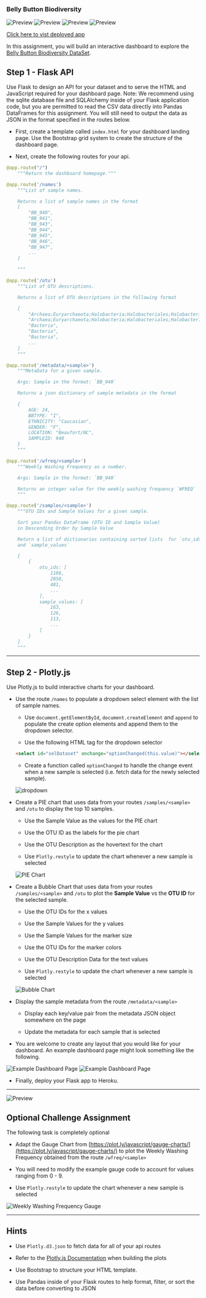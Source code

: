 
### Belly Button Biodiversity
![Preview](dashboard.jpg)
![Preview](bubble.jpg)
![Preview](meter.jpg) ![Preview](pie.jpg)

[Click here to vist deployed app](https://analyzingbellybbiodiversity.herokuapp.com/)


In this assignment, you will build an interactive dashboard to explore the [Belly Button Biodiversity DataSet](http://robdunnlab.com/projects/belly-button-biodiversity/).

## Step 1 - Flask API 

Use Flask to design an API for your dataset and to serve the HTML and JavaScript required for your dashboard page. Note: We recommend using the sqlite database file and SQLAlchemy inside of your Flask application code, but you are permitted to read the CSV data directly into Pandas DataFrames for this assignment. You will still need to output the data as JSON in the format specified in the routes below.

* First, create a template called `index.html` for your dashboard landing page. Use the Bootstrap grid system to create the structure of the dashboard page.

* Next, create the following routes for your api.

```python
@app.route("/")
    """Return the dashboard homepage."""
```
```python
@app.route('/names')
    """List of sample names.

    Returns a list of sample names in the format
    [
        "BB_940",
        "BB_941",
        "BB_943",
        "BB_944",
        "BB_945",
        "BB_946",
        "BB_947",
        ...
    ]

    """
```
```python
@app.route('/otu')
    """List of OTU descriptions.

    Returns a list of OTU descriptions in the following format

    [
        "Archaea;Euryarchaeota;Halobacteria;Halobacteriales;Halobacteriaceae;Halococcus",
        "Archaea;Euryarchaeota;Halobacteria;Halobacteriales;Halobacteriaceae;Halococcus",
        "Bacteria",
        "Bacteria",
        "Bacteria",
        ...
    ]
    """
```
```python
@app.route('/metadata/<sample>')
    """MetaData for a given sample.

    Args: Sample in the format: `BB_940`

    Returns a json dictionary of sample metadata in the format

    {
        AGE: 24,
        BBTYPE: "I",
        ETHNICITY: "Caucasian",
        GENDER: "F",
        LOCATION: "Beaufort/NC",
        SAMPLEID: 940
    }
    """
```
```python
@app.route('/wfreq/<sample>')
    """Weekly Washing Frequency as a number.

    Args: Sample in the format: `BB_940`

    Returns an integer value for the weekly washing frequency `WFREQ`
    """
```
```python
@app.route('/samples/<sample>')
    """OTU IDs and Sample Values for a given sample.

    Sort your Pandas DataFrame (OTU ID and Sample Value)
    in Descending Order by Sample Value

    Return a list of dictionaries containing sorted lists  for `otu_ids`
    and `sample_values`

    [
        {
            otu_ids: [
                1166,
                2858,
                481,
                ...
            ],
            sample_values: [
                163,
                126,
                113,
                ...
            ]
        }
    ]
    """
```

---

## Step 2 - Plotly.js ##############

Use Plotly.js to build interactive charts for your dashboard.

* Use the route `/names` to populate a dropdown select element with the list of sample names.

  * Use `document.getElementById`, `document.createElement` and `append` to populate the create option elements and append them to the dropdown selector.

  * Use the following HTML tag for the dropdown selector

  ```html
  <select id="selDataset" onchange="optionChanged(this.value)"></select>
  ```
  * Create a function called `optionChanged` to handle the change event when a new sample is selected (i.e. fetch data for the newly selected sample).

  ![dropdown](Images/dropdown.png)

* Create a PIE chart that uses data from your routes `/samples/<sample>` and `/otu` to display the top 10 samples.

  * Use the Sample Value as the values for the PIE chart

  * Use the OTU ID as the labels for the pie chart

  * Use the OTU Description as the hovertext for the chart

  * Use `Plotly.restyle` to update the chart whenever a new sample is selected

  ![PIE Chart](Images/pie_chart.png)

* Create a Bubble Chart that uses data from your routes `/samples/<sample>` and `/otu` to plot the __Sample Value__ vs the __OTU ID__ for the selected sample.

  * Use the OTU IDs for the x values

  * Use the Sample Values for the y values

  * Use the Sample Values for the marker size

  * Use the OTU IDs for the marker colors

  * Use the OTU Description Data for the text values

  * Use `Plotly.restyle` to update the chart whenever a new sample is selected

  ![Bubble Chart](Images/bubble_chart.png)

* Display the sample metadata from the route `/metadata/<sample>`

  * Display each key/value pair from the metadata JSON object somewhere on the page

  * Update the metadata for each sample that is selected

* You are welcome to create any layout that you would like for your dashboard. An example dashboard page might look something like the following.

![Example Dashboard Page](Images/dashboard_part1.png)
![Example Dashboard Page](Images/dashboard_part2.png)

* Finally, deploy your Flask app to Heroku.

-------------------------------
![Preview](bacteria_by_filterforgedotcom.jpg)

## Optional Challenge Assignment #################

The following task is completely optional

* Adapt the Gauge Chart from [https://plot.ly/javascript/gauge-charts/](https://plot.ly/javascript/gauge-charts/) to plot the Weekly Washing Frequency obtained from the route `/wfreq/<sample>`

* You will need to modify the example gauge code to account for values ranging from 0 - 9.

* Use `Plotly.restyle` to update the chart whenever a new sample is selected

![Weekly Washing Frequency Gauge](Images/gauge.png)

-----------------------------

## Hints

* Use `Plotly.d3.json` to fetch data for all of your api routes

* Refer to the [Plotly.js Documentation](https://plot.ly/javascript/) when building the plots

* Use Bootstrap to structure your HTML template.

* Use Pandas inside of your Flask routes to help format, filter, or sort the data before converting to JSON

